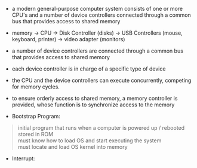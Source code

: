 - a modern general-purpose computer system consists of one or more CPU's and a number of device controllers connected through a common bus that provides access to shared memory

- memory -> CPU -> Disk Controller (disks) -> USB Controllers (mouse, keyboard, printer) -> video adapter (monitors)

- a number of device controllers are connected through a common bus that provides access to shared memory
- each device controller is in charge of a specific type of device
- the CPU and the device controllers can execute concurrently, competing for memory cycles.
- to ensure orderly access to shared memory, a memory controller is provided, whose function is to synchronize access to the memory

- Bootstrap Program: 
 > initial program that runs when a computer is powered up / rebooted\
 > stored in ROM\
 > must know how to load OS and start executing the system\
 > must locate and load OS kernel into memory

- Interrupt:
  > 
